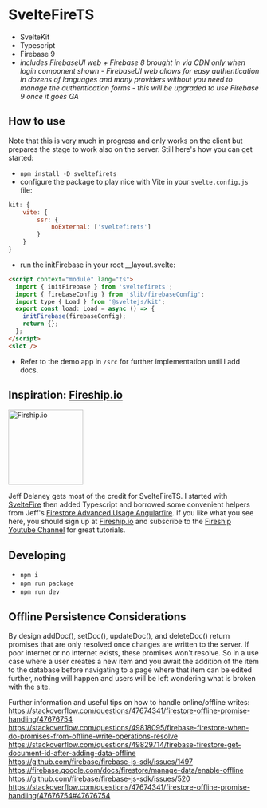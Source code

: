 # SvelteFireTS

- SvelteKit 
- Typescript
- Firebase 9
- *includes FirebaseUI web + Firebase 8 brought in via CDN only when login component shown - FirebaseUI web allows for easy authentication in dozens of languages and many providers without you need to manage the authentication forms - this will be upgraded to use Firebase 9 once it goes GA*

## How to use

Note that this is very much in progress and only works on the client but prepares the stage to work also on the server. Still here's how you can get started:

- `npm install -D sveltefirets`
- configure the package to play nice with Vite in your `svelte.config.js` file:
```js
kit: { 
	vite: {
		ssr: {
			noExternal: ['sveltefirets']
		}
	}
}
```
- run the initFirebase in your root __layout.svelte:
```html
<script context="module" lang="ts">
  import { initFirebase } from 'sveltefirets';
  import { firebaseConfig } from '$lib/firebaseConfig';
  import type { Load } from '@sveltejs/kit';
  export const load: Load = async () => {
    initFirebase(firebaseConfig);
    return {};
  };
</script>
<slot />
``` 
- Refer to the demo app in `/src` for further implementation until I add docs.

## Inspiration: [Fireship.io](https://fireship.io/)

<img src="static/fireship.png" alt="Firship.io" width="150"/>
<!-- ![Fireship.io](/static/fireship.png) -->

Jeff Delaney gets most of the credit for SvelteFireTS. I started with [SvelteFire](https://github.com/codediodeio/sveltefire) then added Typescript and borrowed some convenient helpers from Jeff's [Firestore Advanced Usage Angularfire](https://fireship.io/lessons/firestore-advanced-usage-angularfire/). If you like what you see here, you should sign up at [Fireship.io](https://fireship.io/) and subscribe to the [Fireship Youtube Channel](https://www.youtube.com/channel/UCsBjURrPoezykLs9EqgamOA) for great tutorials.

## Developing
- `npm i`
- `npm run package`
- `npm run dev`

## Offline Persistence Considerations

By design addDoc(), setDoc(), updateDoc(), and deleteDoc() return promises that are only resolved once changes are written to the server. If poor internet or no internet exists, these promises won't resolve. So in a use case where a user creates a new item and you await the addition of the item to the database before navigating to a page where that item can be edited further, nothing will happen and users will be left wondering what is broken with the site.

Further information and useful tips on how to handle online/offline writes:
https://stackoverflow.com/questions/47674341/firestore-offline-promise-handling/47676754
https://stackoverflow.com/questions/49818095/firebase-firestore-when-do-promises-from-offline-write-operations-resolve
https://stackoverflow.com/questions/49829714/firebase-firestore-get-document-id-after-adding-data-offline
https://github.com/firebase/firebase-js-sdk/issues/1497
https://firebase.google.com/docs/firestore/manage-data/enable-offline
https://github.com/firebase/firebase-js-sdk/issues/520
https://stackoverflow.com/questions/47674341/firestore-offline-promise-handling/47676754#47676754